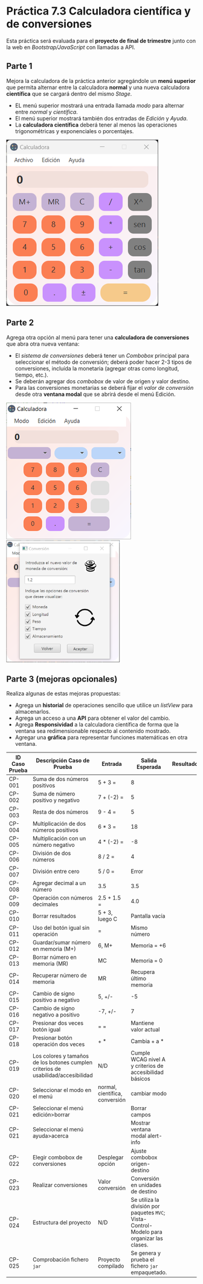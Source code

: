 # Práctica 7.3 Calculadora científica y de conversiones

Esta práctica será evaluada para el **proyecto de final de trimestre** junto con la web en *Bootstrap/JavaScript* con llamadas a API.


## Parte 1

Mejora la calculadora de la práctica anterior agregándole un **menú superior** que permita alternar entre la calculadora **normal** y una nueva calculadora **científica** que se cargará dentro del mismo *Stage*.

- EL menú superior mostrará una entrada llamada *modo* para alternar entre *normal* y *científica*.
- El menú superior mostrará también dos entradas de *Edición* y *Ayuda*.
- La **calculadora científica** deberá tener al menos las operaciones trigonométricas y exponenciales o porcentajes.

![](media/bdec2b6b440937887cd40bd8192d909d.png) 


## Parte 2

Agrega otra opción al menú para tener una **calculadora de conversiones** que abra otra nueva ventana:

- El *sistema de conversiones* deberá tener un *Combobox* principal para seleccionar el método de conversión; deberá poder hacer 2-3 tipos de conversiones, incluída la monetaria (agregar otras como longitud, tiempo, etc.). 
- Se deberán agregar dos *combobox* de valor de origen y valor destino. 
- Para las conversiones monetarias se deberá fijar el *valor de conversión* desde otra **ventana modal** que se abrirá desde el menú Edición.

![](media/126bf43674a0d594d81f65c6646a27ef.png) ![](media/VentanaValorconversiones-Calculadora.png) 

## Parte 3 (mejoras opcionales)

Realiza algunas de estas mejoras propuestas:

- Agrega un **historial** de operaciones sencillo que utilice un *listView* para almacenarlos.
- Agrega un acceso a una **API** para obtener el valor del cambio.
- Agrega **Responsividad** a la calculadora científica de forma que la ventana sea redimensionable respecto al contenido mostrado.
- Agregar una **gráfica** para representar funciones matemáticas en otra ventana.

| ID Caso Prueba | Descripción Caso de Prueba                         | Entrada            | Salida Esperada | Resultado |
|---------------|-------------------------------------------------|--------------------|----------------|-----------|
| CP-001       | Suma de dos números positivos                    | 5 + 3 =            | 8              |           |
| CP-002       | Suma de número positivo y negativo               | 7 + (-2) =         | 5              |           |
| CP-003       | Resta de dos números                             | 9 - 4 =            | 5              |           |
| CP-004       | Multiplicación de dos números positivos          | 6 * 3 =            | 18             |           |
| CP-005       | Multiplicación con un número negativo            | 4 * (-2) =         | -8             |           |
| CP-006       | División de dos números                          | 8 / 2 =            | 4              |           |
| CP-007       | División entre cero                              | 5 / 0 =            | Error          |           |
| CP-008       | Agregar decimal a un número                      | 3.5                | 3.5            |           |
| CP-009       | Operación con números decimales                  | 2.5 + 1.5 =        | 4.0            |           |
| CP-010       | Borrar resultados                                | 5 + 3, luego C     | Pantalla vacía |           |
| CP-011       | Uso del botón igual sin operación                | =                  | Mismo número   |           |
| CP-012       | Guardar/sumar número en memoria (M+)             | 6, M+              | Memoria = +6   |           |
| CP-013       | Borrar número en memoria (MR)                    | MC                 | Memoria = 0    |           |
| CP-014       | Recuperar número de memoria                      | MR                 | Recupera último memoria |           |
| CP-015       | Cambio de signo positivo a negativo              | 5, +/-             | -5             |           |
| CP-016       | Cambio de signo negativo a positivo              | -7, +/-            | 7              |           |
| CP-017       | Presionar dos veces botón igual                  | = =                | Mantiene valor actual |           |
| CP-018       | Presionar botón operación dos veces              | + *                | Cambia + a *   |           |
| CP-019       | Los colores y tamaños de los botones cumplen criterios de usabilidad/accesibilidad    | N/D           |  Cumple WCAG nivel A y criterios de accesibilidad básicos   |      |
| CP-020       | Seleccionar el modo en el menú                   | normal, científica, conversión       | cambiar modo   |           |
| CP-021       | Seleccionar el menú edición>borrar               |                    | Borrar campos   |           |
| CP-021       | Seleccionar el menú ayuda>acerca                 |                    | Mostrar ventana modal alert-info   |           |
| CP-022       | Elegir combobox de conversiones                  | Desplegar opción   | Ajuste combobox origen-destino   |           |
| CP-023       | Realizar conversiones                            | Valor conversión   | Conversión en unidades de destino   |           |
| CP-024       | Estructura del proyecto                          | N/D                | Se utiliza la división por paquetes `MVC`; Vista-Control-Modelo para organizar las clases. |     |
| CP-025       | Comprobación fichero `jar`                       | Proyecto compilado | Se genera y prueba el fichero `jar` empaquetado. |  |